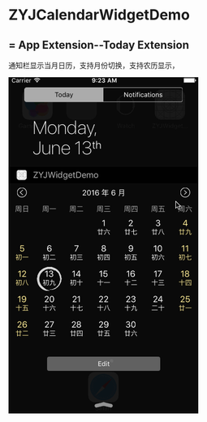 # ZYJCalendarWidgetDemo
=
App Extension--Today Extension
-
通知栏显示当月日历，支持月份切换，支持农历显示，

![](https://github.com/HePingLaoSan/ZYJCalendarWidgetDemo/blob/master/Demo.gif) 
